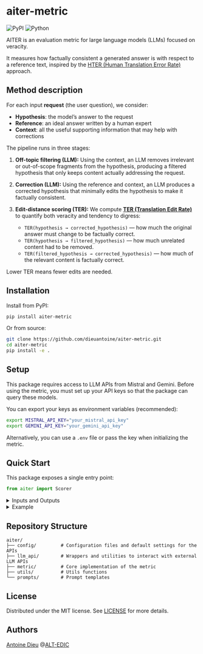 # aiter-metric

![PyPI](https://img.shields.io/pypi/v/aiter-metric.svg)
![Python](https://img.shields.io/badge/python-%3E%3D3.9-blue)

AITER is an evaluation metric for large language models (LLMs) focused on veracity.

It measures how factually consistent a generated answer is with respect to a reference text, inspired by the [HTER (Human Translation Error Rate)](https://aclanthology.org/2010.jec-1.5/) approach.

## Method description

For each input **request** (the user question), we consider:

* **Hypothesis**: the model’s answer to the request
* **Reference**: an ideal answer written by a human expert
* **Context**: all the useful supporting information that may help with corrections

The pipeline runs in three stages:

1. **Off-topic filtering (LLM):**
   Using the context, an LLM removes irrelevant or out-of-scope fragments from the hypothesis, producing a filtered hypothesis that only keeps content actually addressing the request.

2. **Correction (LLM):**
   Using the reference and context, an LLM produces a corrected hypothesis that minimally edits the hypothesis to make it factually consistent.

3. **Edit-distance scoring (TER):**
   We compute [**TER (Translation Edit Rate)**](https://aclanthology.org/2006.amta-papers.25/) to quantify both veracity and tendency to digress:

   * `TER(hypothesis → corrected_hypothesis)` — how much the original answer must change to be factually correct.
   * `TER(hypothesis → filtered_hypothesis)` — how much unrelated content had to be removed.
   * `TER(filtered_hypothesis → corrected_hypothesis)` — how much of the relevant content is factually correct.

Lower TER means fewer edits are needed.


## Installation

Install from PyPI:

```bash
pip install aiter-metric
```

Or from source:

```bash
git clone https://github.com/dieuantoine/aiter-metric.git
cd aiter-metric
pip install -e .
```

## Setup

This package requires access to LLM APIs from Mistral and Gemini.
Before using the metric, you must set up your API keys so that the package can query these models.

You can export your keys as environment variables (recommended):
```bash
export MISTRAL_API_KEY="your_mistral_api_key"
export GEMINI_API_KEY="your_gemini_api_key"
```

Alternatively, you can use a `.env` file or pass the key when initializing the metric.

## Quick Start

This package exposes a single entry point:

```python
from aiter import Scorer
```

<details> <summary> Inputs and Outputs</summary>

### Dataframe

`Scorer` expects a **pandas DataFrame** with the following columns:

* `request_id` — unique identifier of the example
* `request` — the user question / prompt given to the conversational agent
* `reference` — the ideal human-written answer
* `context` — additional information to support correction (can be empty if none)
* `hypothesis` — the model’s answer to evaluate

### Version/config dictionary

You must also pass a `version` dictionary to select the method and language:

* `CODE_VERSION`: `1`, `2`, or `3` (**recommended: `3`**)
* `LANG`: language of your data (`"en"`, `"fr"`)
* `REFORMULATION_MODEL`: the **Gemini** or **Mistral** model name to use for filtering/correction
  (e.g., `"gemini-2.5-pro"` or `"mistral-medium-latest"`)

The method `get_available_models()` returns a list of all supported Gemini and Mistral model identifiers available for use in the `REFORMULATION_MODEL` parameter.
French ("fr") is available for all code versions (1, 2, and 3), while English ("en") is currently supported only for version 3.

### Output

After calling the methods `reformulation()` and `scoring()`, the `results` attribute returns a dictionary containing the aggregated mean scores over all evaluated examples and `df` returns a pandas DataFrame aligned with your input, enriched with additional columns that describe the different processing stages and scores:

| Column                 | Description                                                                                                                                                                                      |
| ---------------------- | ------------------------------------------------------------------------------------------------------------------------------------------------------------------------------------------------ |
| `filtered_hypothesis`  | The hypothesis after removing off-topic or irrelevant content (produced by the filtering LLM).                                                                                                   |
| `corrected_hypothesis` | The minimally corrected version of the hypothesis, made factually consistent with the reference and context.                                                                                     |
| `cor_score`            | **Correction score** = TER(filtered_hypothesis → corrected_hypothesis)|
| `ot_score`             | **Off-topic score** = TER(hypothesis → filtered_hypothesis)|
| `score`                | **Global score** = TER(hypothesis → corrected_hypothesis)|

</details>

<details><summary>Example</summary>

```python
import os
import pandas as pd
from aiter import Scorer

df = pd.DataFrame([
    {
        "request_id": "001",
        "request": "Where is the Eiffel Tower located?",
        "reference": "The Eiffel Tower is located in Paris, France.",
        "context": "The Eiffel Tower is a landmark in Paris, inaugurated in 1889.",
        "hypothesis": "The Eiffel Tower is in Berlin."
    }
])

version = {
    "CODE_VERSION": 3,
    "LANG": "en",
    "REFORMULATION_MODEL": "gemini-2.5-pro"
}

scorer = Scorer(
    df,
    version,
    # api_key="YOUR_API_KEY"  # if not env vars
)

scorer.reformulation()
scorer.scoring()

print(scorer.head())
```

</details>

## Repository Structure

```
aiter/
├── config/         # Configuration files and default settings for the APIs
├── llm_api/        # Wrappers and utilities to interact with external LLM APIs
├── metric/         # Core implementation of the metric
├── utils/          # Utils functions
└── prompts/        # Prompt templates
```


## License

Distributed under the MIT license.
See [LICENSE](LICENSE) for more details.

## Authors

[Antoine Dieu](mailto:dieu.antoine92@gmail.com) @[ALT-EDIC](https://www.alt-edic.eu/)
